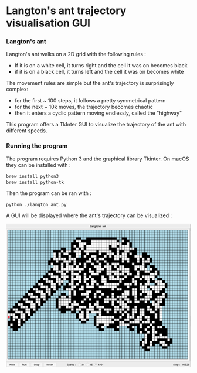 # Langton's ant trajectory visualisation GUI


### Langton's ant
Langton's ant walks on a 2D grid with the following rules :
  - If it is on a white cell, it turns right and the cell it was on becomes black
  - if it is on a black cell, it turns left and the cell it was on becomes white

The movement rules are simple but the ant's trajectory is surprisingly complex:
  - for the first ~ 100 steps, it follows a pretty symmetrical pattern
  - for the next ~ 10k moves, the trajectory becomes chaotic
  - then it enters a cyclic pattern moving endlessly, called the "highway"

This program offers a TkInter GUI to visualize the trajectory of the ant with different speeds.


### Running the program

The program requires Python 3 and the graphical library Tkinter.
On macOS they can be installed with :
```
brew install python3
brew install python-tk
```

Then the program can be ran with :
```
python ./langton_ant.py
```

A GUI will be displayed where the ant's trajectory can be visualized :

![Langton Ant Image 1](./images/langton_ant_gui.png)